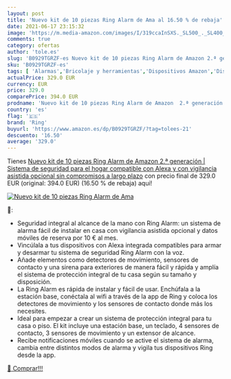 ```yaml
---
layout: post
title: 'Nuevo kit de 10 piezas Ring Alarm de Ama al 16.50 % de rebaja'
date: 2021-06-17 23:15:32
image: 'https://m.media-amazon.com/images/I/319ccaInSXS._SL500_._SL400_.jpg'
comments: true
category: ofertas
author: 'tole.es'
slug: 'B0929TGRZF-es Nuevo kit de 10 piezas Ring Alarm de Amazon 2.ª generación...'
sku: 'B0929TGRZF-es'
tags: [ 'Alarmas','Bricolaje y herramientas','Dispositivos Amazon','Dispositivos Amazon y Accesorios','Kits de seguridad para el hogar','Prevención y seguridad','Seguridad e iluminación para hogar inteligente','Sistemas de seguridad para el hogar','alexa','ring', ]
actualPrice: 329.0 EUR
currency: EUR
price: 329.0
comparePrice: 394.0 EUR
prodname: 'Nuevo kit de 10 piezas Ring Alarm de Amazon  2.ª generación  | Sistema de seguridad para el hogar compatible con Alexa y con vigilancia asistida opcional  sin compromisos a largo plazo'
country: 'es'
flag: '🇪🇸'
brand: 'Ring'
buyurl: 'https://www.amazon.es/dp/B0929TGRZF/?tag=tolees-21'
descuento: '16.50'
average: '329.0'
---
```


Tienes [Nuevo kit de 10 piezas Ring Alarm de Amazon  2.ª generación  | Sistema de seguridad para el hogar compatible con Alexa y con vigilancia asistida opcional  sin compromisos a largo plazo](https://www.amazon.es/dp/B0929TGRZF/?tag=tolees-21) con precio final de  329.0 EUR (original: 394.0 EUR) (16.50 %  de rebaja) aqui!

[![Nuevo kit de 10 piezas Ring Alarm de Ama](https://m.media-amazon.com/images/I/319ccaInSXS._SL500_._SL400_.jpg)](https://www.amazon.es/dp/B0929TGRZF/?tag=tolees-21)

🔎:

- Seguridad integral al alcance de la mano con Ring Alarm: un sistema de alarma fácil de instalar en casa con vigilancia asistida opcional y datos móviles de reserva por 10 € al mes.
- Vincúlala a tus dispositivos con Alexa integrada compatibles para armar y desarmar tu sistema de seguridad Ring Alarm con la voz.
- Añade elementos como detectores de movimiento, sensores de contacto y una sirena para exteriores de manera fácil y rápida y amplía el sistema de protección integral de tu casa según su tamaño y disposición.
- La Ring Alarm es rápida de instalar y fácil de usar. Enchúfala a la estación base, conéctala al wifi a través de la app de Ring y coloca los detectores de movimiento y los sensores de contacto donde más los necesites.
- Ideal para empezar a crear un sistema de protección integral para tu casa o piso. El kit incluye una estación base, un teclado, 4 sensores de contacto, 3 sensores de movimiento y un extensor de alcance.
- Recibe notificaciones móviles cuando se active el sistema de alarma, cambia entre distintos modos de alarma y vigila tus dispositivos Ring desde la app.

[🛒 Comprar!!!](https://www.amazon.es/dp/B0929TGRZF/?tag=tolees-21)
